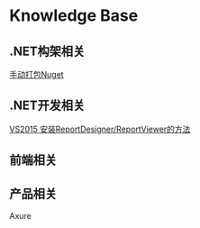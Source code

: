 # Knowledge Base

## .NET构架相关
[手动打包Nuget](https://github.com/kenj3/KBS/blob/master/architecture-net/20180504-nuget-package-local.md "手动打包Nuget") 


## .NET开发相关
[VS2015 安装ReportDesigner/ReportViewer的方法](https://blog.csdn.net/dietime1943/article/details/78349857 "VS2015 安装ReportDesigner/ReportViewer的方法")

## 前端相关

## 产品相关
Axure
